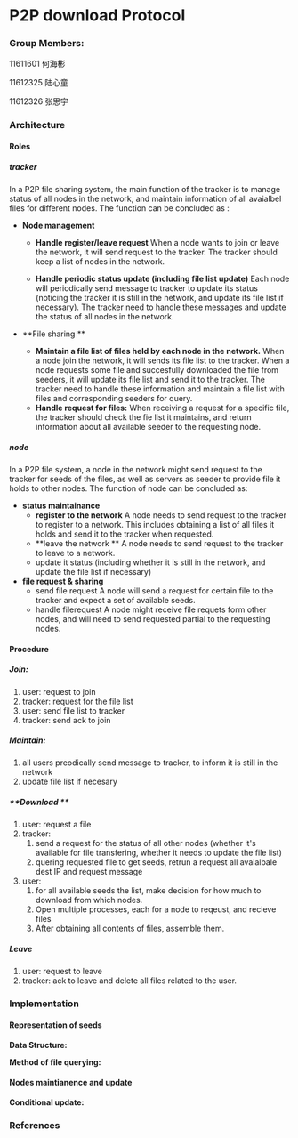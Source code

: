 # P2P download Protocol

### Group Members:

11611601 何海彬

11612325 陆心童 

11612326 张思宇



### Architecture

#### Roles

##### **tracker**

In a P2P file sharing system, the main function of the tracker is to manage status of all nodes in the network, and maintain information of all avaialbel files for different nodes. The function can be concluded as :

* **Node management**

  * **Handle register/leave request** 
    When a node wants to join or leave the network, it will send request to the tracker. The tracker should keep a list of nodes in the network. 

  * **Handle periodic status update (including file list update)**
    Each node will periodically send message to tracker to update its status (noticing the tracker it is still in the network, and update its file list if necessary). The tracker need to handle these messages and update the status of all nodes in the network. 

* **File sharing **

  * **Maintain a file list of files held by each node in the network.**
    When a node join the network, it will sends its file list to the tracker. When a node requests some file and succesfully downloaded the file from seeders, it will update its file list and send it to the tracker. The tracker need to handle these information and maintain a file list with files and corresponding seeders for query. 
  * **Handle request for files:**
    When receiving a request for a specific file, the tracker should check the fie list it maintains, and return information about all available seeder to the requesting node. 

##### **node**

In a P2P file system, a node in the network might send request to the tracker for seeds of the files, as well as servers as seeder to provide file it holds to other nodes. The function of node can be concluded as:

* **status maintainance**
  * **register to the network**
    A node needs to send request to the tracker to register to a network. This includes obtaining a list of all files it holds and send it to the tracker when requested. 
  * **leave the network **
    A node needs to send request to the tracker to leave to a network. 
  * update it status (including whether it is still in the network, and update the file list if necessary)
* **file request & sharing**
  * send file request 
    A node will send a request for certain file to the tracker and expect a set of available seeds.
  * handle filerequest 
    A node might receive file requets form other nodes, and will need to send requested partial to the requesting nodes. 



#### Procedure 

##### **Join:**

1. user: request to join 
2. tracker: request for the file list
3. user: send file list to tracker
4. tracker: send ack to join 



##### **Maintain:**

1. all users preodically send message to tracker, to inform it is still in the network
2. update file list if necesary



##### **Download **

1. user: request a file 
2. tracker:  
   1. send a request for the status of all other nodes (whether it's available for file transfering, whether it needs to update the file list)
   2. quering requested file to get seeds, retrun a request all avaialbale dest IP and request message 
3. user: 
   1. for all available seeds the list, make decision for how much to download from which nodes. 
   2. Open multiple processes, each for a node to reqeust, and recieve files
   3. After obtaining all contents of files, assemble them. 



##### **Leave**

1. user: request to leave
2. tracker: ack to leave and delete all files related to the user. 



### Implementation

#### Representation of seeds

**Data Structure:** 



**Method of file querying:**



#### Nodes maintianence and update 

**Conditional update:**



### References









